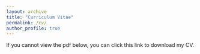 ```yaml
---
layout: archive
title: "Curriculum Vitae"
permalink: /cv/
author_profile: true
---
```


If you cannot view the pdf below, you can <a href="/files/Kargin_CV.pdf" style="text-decoration:none">click this link to download my CV.</a>
